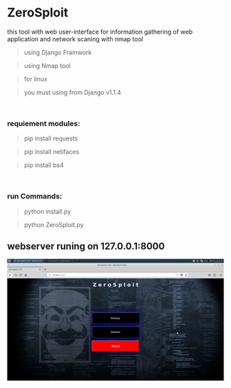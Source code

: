 # ZeroSploit
this tool with web user-interface for information gathering of web application and network scaning with nmap tool

> using Django Framwork

> using Nmap tool 

> for linux

> you must using from Django v1.1.4

<br>
<h3>requiement modules:</h3>

> pip install requests

> pip install netifaces

> pip install bs4

<br>
<h3>run Commands:</h3>

> python install.py

> python ZeroSploit.py

<h2>webserver runing on 127.0.0.1:8000</h2>

<img src="https://raw.githubusercontent.com/Abolfazl-Hajizade/ZeroSploit/master/home.png"/>



